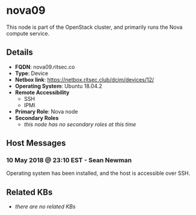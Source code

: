 # nova09

This node is part of the OpenStack cluster, and primarily runs the Nova compute
service.

## Details

- **FQDN**: nova09.ritsec.co
- **Type**: Device
- **Netbox link**: https://netbox.ritsec.club/dcim/devices/12/
- **Operating System**: Ubuntu 18.04.2
- **Remote Accessibility**
  - SSH
  - IPMI
- **Primary Role**: Nova node
- **Secondary Roles**
    - _this node has no secondary roles at this time_

## Host Messages

### 10 May 2018 @ 23:10 EST - Sean Newman

Operating system has been installed, and the host is accessible over SSH.

## Related KBs

- _there are no related KBs_
